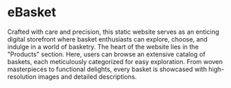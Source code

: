 # eBasket
Crafted with care and precision, this static website serves as an enticing digital storefront where basket enthusiasts can explore, choose, and indulge in a world of basketry.
The heart of the website lies in the "Products" section. Here, users can browse an extensive catalog of baskets, each meticulously categorized for easy exploration. From woven masterpieces to functional delights, every basket is showcased with high-resolution images and detailed descriptions.

